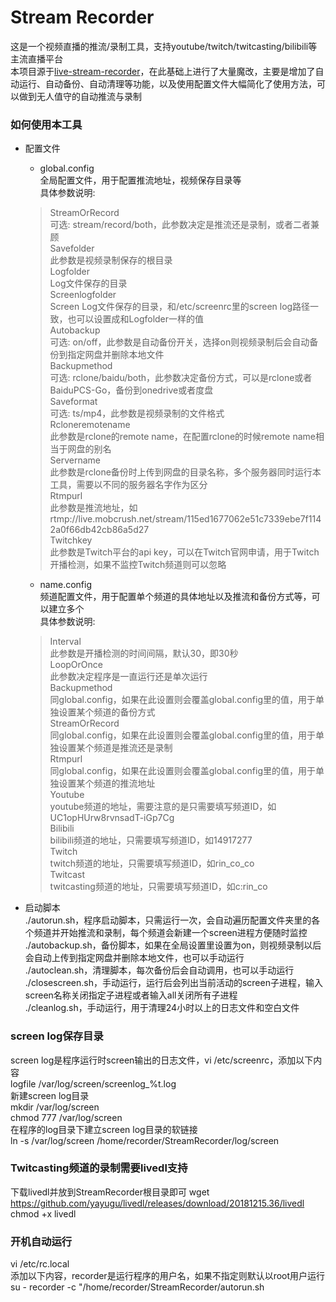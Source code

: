 # Stream Recorder  
这是一个视频直播的推流/录制工具，支持youtube/twitch/twitcasting/bilibili等主流直播平台  
本项目源于[live-stream-recorder](https://github.com/printempw/live-stream-recorder)，在此基础上进行了大量魔改，主要是增加了自动运行、自动备份、自动清理等功能，以及使用配置文件大幅简化了使用方法，可以做到无人值守的自动推流与录制

### 如何使用本工具
+ 配置文件
  + global.config  
  全局配置文件，用于配置推流地址，视频保存目录等  
  具体参数说明:  
  
  > StreamOrRecord  
  可选: stream/record/both，此参数决定是推流还是录制，或者二者兼顾  
  > Savefolder  
  此参数是视频录制保存的根目录  
  > Logfolder  
  Log文件保存的目录  
  > Screenlogfolder  
  Screen Log文件保存的目录，和/etc/screenrc里的screen log路径一致，也可以设置成和Logfolder一样的值    
  > Autobackup  
  可选: on/off，此参数是自动备份开关，选择on则视频录制后会自动备份到指定网盘并删除本地文件  
  > Backupmethod  
  可选: rclone/baidu/both，此参数决定备份方式，可以是rclone或者BaiduPCS-Go，备份到onedrive或者度盘  
  > Saveformat  
  可选: ts/mp4，此参数是视频录制的文件格式  
  > Rcloneremotename  
  此参数是rclone的remote name，在配置rclone的时候remote name相当于网盘的别名  
  > Servername  
  此参数是rclone备份时上传到网盘的目录名称，多个服务器同时运行本工具，需要以不同的服务器名字作为区分  
  > Rtmpurl  
  此参数是推流地址，如rtmp://live.mobcrush.net/stream/115ed1677062e51c7339ebe7f1142a0f66db42cb86a5d27  
  > Twitchkey  
  此参数是Twitch平台的api key，可以在Twitch官网申请，用于Twitch开播检测，如果不监控Twitch频道则可以忽略  
  
  + name.config  
  频道配置文件，用于配置单个频道的具体地址以及推流和备份方式等，可以建立多个  
  具体参数说明:  
  > Interval  
  此参数是开播检测的时间间隔，默认30，即30秒  
  > LoopOrOnce  
  此参数决定程序是一直运行还是单次运行  
  > Backupmethod  
  同global.config，如果在此设置则会覆盖global.config里的值，用于单独设置某个频道的备份方式  
  > StreamOrRecord  
  同global.config，如果在此设置则会覆盖global.config里的值，用于单独设置某个频道是推流还是录制  
  > Rtmpurl  
  同global.config，如果在此设置则会覆盖global.config里的值，用于单独设置某个频道的推流地址  
  > Youtube  
  youtube频道的地址，需要注意的是只需要填写频道ID，如UC1opHUrw8rvnsadT-iGp7Cg  
  > Bilibili  
  bilibili频道的地址，只需要填写频道ID，如14917277  
  > Twitch  
  twitch频道的地址，只需要填写频道ID，如rin_co_co  
  > Twitcast  
  twitcasting频道的地址，只需要填写频道ID，如c:rin_co  
  
+ 启动脚本  
  ./autorun.sh，程序启动脚本，只需运行一次，会自动遍历配置文件夹里的各个频道并开始推流和录制，每个频道会新建一个screen进程方便随时监控  
  ./autobackup.sh，备份脚本，如果在全局设置里设置为on，则视频录制以后会自动上传到指定网盘并删除本地文件，也可以手动运行  
  ./autoclean.sh，清理脚本，每次备份后会自动调用，也可以手动运行  
  ./closescreen.sh，手动运行，运行后会列出当前活动的screen子进程，输入screen名称关闭指定子进程或者输入all关闭所有子进程  
  ./cleanlog.sh，手动运行，用于清理24小时以上的日志文件和空白文件  
  
### screen log保存目录  
  screen log是程序运行时screen输出的日志文件，vi /etc/screenrc，添加以下内容  
  logfile /var/log/screen/screenlog_%t.log  
  新建screen log目录  
  mkdir /var/log/screen  
  chmod 777 /var/log/screen  
  在程序的log目录下建立screen log目录的软链接  
  ln -s /var/log/screen /home/recorder/StreamRecorder/log/screen  

### Twitcasting频道的录制需要livedl支持
  下载livedl并放到StreamRecorder根目录即可
  wget https://github.com/yayugu/livedl/releases/download/20181215.36/livedl  
  chmod +x livedl  
### 开机自动运行  
  vi /etc/rc.local  
  添加以下内容，recorder是运行程序的用户名，如果不指定则默认以root用户运行  
  su - recorder -c "/home/recorder/StreamRecorder/autorun.sh  
  
  
  
  
  

